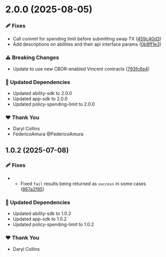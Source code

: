 # 2.0.0 (2025-08-05)

### 🩹 Fixes

- Call commit for spending limit before submitting swap TX ([459c40d3](https://github.com/LIT-Protocol/Vincent/commit/459c40d3))
- Add descriptions on abilities and their api interface params ([0b8ff1e3](https://github.com/LIT-Protocol/Vincent/commit/0b8ff1e3))

### ⚠️ Breaking Changes

- Update to use new CBOR-enabled Vincent contracts ([793fc6e4](https://github.com/LIT-Protocol/Vincent/commit/793fc6e4))

### 🧱 Updated Dependencies

- Updated ability-sdk to 2.0.0
- Updated app-sdk to 2.0.0
- Updated policy-spending-limit to 2.0.0

### ❤️ Thank You

- Daryl Collins
- FedericoAmura @FedericoAmura

## 1.0.2 (2025-07-08)

### 🩹 Fixes

- - Fixed `fail` results being returned as `success` in some cases ([867a2f85](https://github.com/LIT-Protocol/Vincent/commit/867a2f85))

### 🧱 Updated Dependencies

- Updated ability-sdk to 1.0.2
- Updated app-sdk to 1.0.2
- Updated policy-spending-limit to 1.0.2

### ❤️ Thank You

- Daryl Collins
